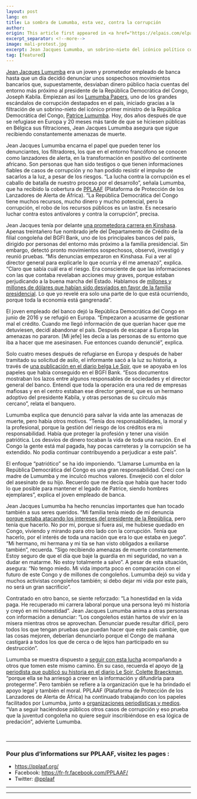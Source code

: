 ```yaml
---
layout: post
lang: en
title: La sombra de Lumumba, esta vez, contra la corrupción
author: 
origin: This article first appeared in <a href="https://elpais.com/elpais/2018/08/07/planeta_futuro/1533654934_264710.html?id_externo_rsoc=TW_CC" target="_blank">El Pais</a>
excerpt_separator: <!--more-->
image: mali-protest.jpg
excerpt: Jean Jacques Lumumba, un sobrino-nieto del icónico político congoleño, era un prometedor empleado de banca, hasta que lo arriesgó todo para denunciar una trama que dio origen a un gran escándalo
tag: [featured]
---
```


[Jean Jacques Lumumba](https://twitter.com/lumumbajj?lang=es) era un joven y prometedor empleado de banca hasta que un día decidió denunciar unos sospechosos movimientos bancarios que, supuestamente, desviaban dinero público hacia cuentas del entorno más próximo al presidente de la República Democrática del Congo, Joseph Kabila. Empiezan así los [Lumumba Papers](http://lumumbapapers.info/), uno de los grandes escándalos de corrupción destapados en el país, iniciado gracias a la filtración de un sobrino-nieto del icónico primer ministro de la República Democrática del Congo, [Patrice Lumumba](https://www.theguardian.com/global-development/poverty-matters/2011/jan/17/patrice-lumumba-50th-anniversary-assassination). Hoy, dos años después de que se refugiase en Europa y 20 meses más tarde de que se hiciesen públicas en Bélgica sus filtraciones, Jean Jacques Lumumba asegura que sigue recibiendo constantemente amenazas de muerte.

Jean Jacques Lumumba encarna el papel que pueden tener los denunciantes, los filtradores, los que en el entorno francófono se conocen como lanzadores de alerta, en la transformación en positivo del continente africano. Son personas que han sido testigos o que tienen informaciones fiables de casos de corrupción y no han podido resistir el impulso de sacarlos a la luz, a pesar de los riesgos. “La lucha contra la corrupción es el caballo de batalla de nuestro proceso por el desarrollo”, señala Lumumba, que ha recibido la cobertura de [PPLAAF](https://pplaaf.org/fr/) (Plataforma de Protección de los Lanzadores de Alerta de África). “La República Democrática del Congo tiene muchos recursos, mucho dinero y mucho potencial, pero la corrupción, el robo de los recursos públicos es un lastre. Es necesario luchar contra estos antivalores y contra la corrupción”, precisa.

Jean Jacques tenía por delante [una prometedora carrera en Kinshasa](http://www.jeuneafrique.com/mag/371863/politique/rd-congo-jean-jacques-lumumba-lanceur-dalerte-gene-bgfi-bank-lentourage-de-kabila/). Apenas treintañero fue nombrado jefe del Departamento de Crédito de la filial congoleña del BGFI Bank, uno de los principales bancos del país, dirigido por personas del entorno más próximo a la familia presidencial. Sin embargo, detectó pronto movimientos sospechosos, observó, investigó y reunió pruebas. “Mis denuncias empezaron en Kinshasa. Fui a ver al director general para explicarle lo que ocurría y él me amenazó”, explica. “Claro que sabía cuál era el riesgo. Era consciente de que las informaciones con las que contaba revelaban acciones muy graves, porque estaban perjudicando a la buena marcha del Estado. Hablamos de [millones y millones de dólares que habían sido desviados en favor de la familia presidencial](https://www.lemonde.fr/afrique/article/2016/12/22/jean-jacques-lumumba-banquier-congolais-exile-et-denonciateur-du-systeme-kabila_5053068_3212.html). Lo que yo revelé era solo una parte de lo que está ocurriendo, porque toda la economía está gangrenada”.

El joven empleado del banco dejó la República Democrática del Congo en junio de 2016 y se refugió en Europa. “Empezaron a acusarme de gestionar mal el crédito. Cuando me llegó información de que querían hacer que me detuviesen, decidí abandonar el país. Después de escapar a Europa las amenazas no pararon. [Mi jefe] les decía a las personas de su entorno que iba a hacer que me asesinasen. Fue entonces cuando denuncié”, explica.

Solo cuatro meses después de refugiarse en Europa y después de haber tramitado su solicitud de asilo, el informante sacó a la luz su historia, a través de [una publicación en el diario belga Le Soir](http://www.lesoir.be/archive/d-20161029-GAVQPW?referer=/archives/recherche?datefilter=last5year&sort=date+desc&start=10&word=jean+jacques+lumumba), que se apoyaba en los papeles que había conseguido en el BGFI Bank. “Esos documentos mostraban los lazos entre algunos responsables de sociedades y el director general del banco. Entendí que toda la operación era una red de empresas mafiosas y en el centro estaban ese director general, que es un hermano adoptivo del presidente Kabila, y otras personas de su círculo más cercano”, relata el banquero.

Lumumba explica que denunció para salvar la vida ante las amenazas de muerte, pero había otros motivos. “Tenía dos responsabilidades, la moral y la profesional, porque la gestión del riesgo de los créditos era mi responsabilidad. Había que proteger la profesión y tener una visión patriótica. Los desvíos de dinero tocaban la vida de toda una nación. En el Congo la gente está mal pagada, hay pocas carreteras y la corrupción se ha extendido. No podía continuar contribuyendo a perjudicar a este país”.

El enfoque “patriótico” se ha ido imponiendo. “Llamarse Lumumba en la República Democrática del Congo es una gran responsabilidad. Crecí con la madre de Lumumba y me inculcó muchos valores. Envejeció con el dolor del asesinato de su hijo. Recuerdo que me decía que había que hacer todo lo que posible para mantener el legado de Patrice, siendo hombres ejemplares”, explica el joven empleado de banca.

Jean Jacques Lumumba ha hecho renuncias importantes que han tocado también a sus seres queridos. “Mi familia tenía miedo de mi denuncia [porque estaba atacando los intereses del presidente de la República](https://www.bloomberg.com/news/features/2016-12-15/with-his-family-fortune-at-stake-congo-president-kabila-digs-in), pero tenía que hacerlo. No por mí, porque si fuera así, me hubiese quedado en Congo, viviendo y mirando para otro lado con la corrupción. Tenía que hacerlo, por el interés de toda una nación que era lo que estaba en juego”. “Mi hermano, mi hermana y mi tía se han visto obligados a exiliarse también”, recuerda. “Sigo recibiendo amenazas de muerte constantemente. Estoy seguro de que el día que baje la guardia en mi seguridad, no van a dudar en matarme. No estoy totalmente a salvo”. A pesar de esta situación, asegura: “No tengo miedo. Mi vida importa poco en comparación con el futuro de este Congo y de millones de congoleños. Lumumba dejó su vida y muchos activistas congoleños también; si debo dejar mi vida por este país, no será un gran sacrificio”.

Contratado en otro banco, se siente reforzado: “La honestidad en la vida paga. He recuperado mi carrera laboral porque una persona leyó mi historia y creyó en mi honestidad”. Jean Jacques Lumumba anima a otras personas con información a denunciar: “Los congoleños están hartos de vivir en la misera mientras otros se aprovechan. Denunciar puede resultar difícil, pero todos los que tengan pruebas que puedan hacer que este país cambie, que las cosas mejoren, deberían denunciarlo porque el Congo de mañana castigará a todos los que de cerca o de lejos han participado en su destrucción”.

Lumumba se muestra dispuesto a [seguir con esta lucha](https://afrique.lalibre.be/11233/rdc-jean-jacques-lumumba-nattendons-plus-un-homme-providentiel/) acompañando a otros que tomen este mismo camino. En su caso, recuerda el apoyo de [la periodista que publicó su historia en el diario Le Soir, Colette Braeckman](http://www.rfi.fr/afrique/20161029-rdc-revelations-jean-jacques-lumumba-soir-kabila-banque-bgfi-corruption), “porque ella se ha arriesgó a creer en la información y difundirla para protegerme”. Pero también se refiere a la organización que le ha brindado el apoyo legal y también el moral. PPLAAF (Plataforma de Protección de los Lanzadores de Alerta de África) ha continuado trabajando con los papeles facilitados por Lumumba, junto a [organizaciones periodísticas y medios](https://www.lemonde.fr/afrique/article/2017/07/11/le-mysterieux-yacht-de-luxe-des-partenaires-d-affaires-du-president-kabila_5159113_3212.html?xtmc=jean_jacques_lumumba&xtcr=2). “Van a seguir haciéndose públicos otros casos de corrupción y eso prueba que la juventud congoleña no quiere seguir inscribiéndose en esa lógica de predación”, advierte Lumumba.

<br>

--------

### Pour plus d’informations sur PPLAAF, visitez les pages :
- <https://pplaaf.org/>
- Facebook: <https://fr-fr.facebook.com/PPLAAF/>
- Twitter: [@pplaaf](https://twitter.com/pplaaf)

--------------


----------------------
